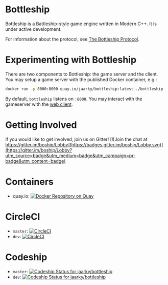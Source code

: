Bottleship
==

Bottleship is a Battleship-style game engine written in Modern C++. It is under active development.

For information about the protocol, see [The Bottleship Protocol](https://github.com/jaarky/bottleship/wiki/The-Bottleship-Protocol).

Experimenting with Bottleship
==

There are two components to Bottleship: the game server and the client. You may setup a game server with the published
Docker container, e.g.:

```sh
docker run -p 8000:8000 quay.io/jaarky/bottleship:latest ./bottleship
```

By default, `bottleship` listens on `:8000`. You may interact with the gameserver with the [web client](http://htmlpreview.github.io/?https://raw.githubusercontent.com/jaarky/bottleship/master/web/test.html).

Getting Involved
==

If you would like to get involved, join us on Gitter! [![Join the chat at https://gitter.im/boship/Lobby](https://badges.gitter.im/boship/Lobby.svg)](https://gitter.im/boship/Lobby?utm_source=badge&utm_medium=badge&utm_campaign=pr-badge&utm_content=badge)

Containers
==
* quay.io: [![Docker Repository on Quay](https://quay.io/repository/jaarky/bottleship/status "Docker Repository on Quay")](https://quay.io/repository/jaarky/bottleship)

CircleCI
==

* `master`: [![CircleCI](https://circleci.com/gh/jaarky/bottleship/tree/master.svg?style=svg)](https://circleci.com/gh/jaarky/bottleship/tree/master)
* `dev`: [![CircleCI](https://circleci.com/gh/jaarky/bottleship/tree/dev.svg?style=svg)](https://circleci.com/gh/jaarky/bottleship/tree/dev)

Codeship
==

* `master`: [ ![Codeship Status for jaarky/bottleship](https://app.codeship.com/projects/e831eb40-b10a-0134-101a-1a4c0cdb2aa0/status?branch=master)](https://app.codeship.com/projects/193212)
* `dev`: [ ![Codeship Status for jaarky/bottleship](https://app.codeship.com/projects/e831eb40-b10a-0134-101a-1a4c0cdb2aa0/status?branch=dev)](https://app.codeship.com/projects/193212)